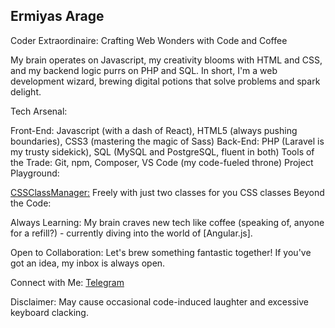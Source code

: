 ## Ermiyas Arage

Coder Extraordinaire: Crafting Web Wonders with Code and Coffee

My brain operates on Javascript, my creativity blooms with HTML and CSS, and my backend logic purrs on PHP and SQL. In short, I'm a web development wizard, brewing digital potions that solve problems and spark delight.

Tech Arsenal:

Front-End: Javascript (with a dash of React), HTML5 (always pushing boundaries), CSS3 (mastering the magic of Sass)
Back-End: PHP (Laravel is my trusty sidekick), SQL (MySQL and PostgreSQL, fluent in both)
Tools of the Trade: Git, npm, Composer, VS Code (my code-fueled throne)
Project Playground:

[CSSClassManager:](https://github.com/ermi111/CSSClassManager) Freely with just two classes for you CSS classes
Beyond the Code:

Always Learning: My brain craves new tech like coffee (speaking of, anyone for a refill?) - currently diving into the world of [Angular.js].

Open to Collaboration: Let's brew something fantastic together! If you've got an idea, my inbox is always open.

Connect with Me: [Telegram](https://t.me/ermiyasarage)

Disclaimer: May cause occasional code-induced laughter and excessive keyboard clacking.

